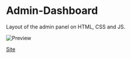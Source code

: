 # Admin-Dashboard
Layout of the admin panel on HTML, CSS and JS.

 ![Preview](https://it-company-starodumov.com/wp-content/uploads/2022/08/Вертска-Админ-панель-1.png)

  [Site](https://it-company-starodumov.com/разработка-web-мобильных-приложений/)
